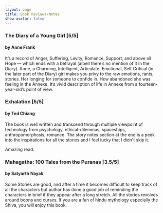 ```yaml
---
layout: page
title: Book Reviews/Notes
show-avatar: false
---
```


### The Diary of a Young Girl [5/5]

#### by Anne Frank

It’s a record of Anger, Suffering, Levity, Romance, Support, and above all Hope — which ends with a betrayal (albeit there’s no mention of it in the Diary). Anne, a Charming, Intelligent, Articulate, Emotional, Self Critical (in the later part of the Diary) girl makes you privy to the raw emotions, rants, stories.  Her longing for someone to confide in. How abandoned she was feeling in the Annexe. It’s vivid description of life in Annexe from a fourteen-year-old’s point of view.

### Exhalation [5/5]

#### by Ted Chiang

The book is well written and transcend through multiple viewpoint of technology from psychology, ethical-dilemmas, spaceships, anthropomorphosis, romance. The story notes section at the end is a peek into the inspirations for all the stories and I feel lucky that I didn't skip it. 

Amazing read.

### Mahagatha: 100 Tales from the Puranas [3.5/5]

#### by Satyarth Nayak

Some Stories are good, and after a time it becomes difficult to keep track of all the characters but author has done a good job of reminding the characters in brief if they appear after a long stretch. All the stories revolves around boons and curses. If you are a fan of hindu mythology especially the Shiva, you will enjoy this book.



